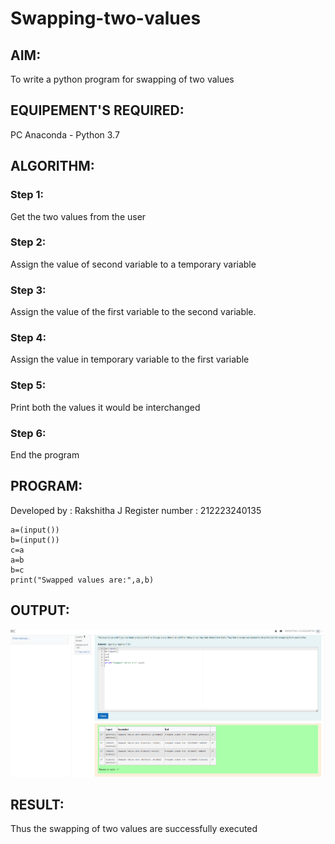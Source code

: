 # Swapping-two-values
## AIM:
To write a python program for swapping of two values
## EQUIPEMENT'S REQUIRED: 
PC
Anaconda - Python 3.7
## ALGORITHM: 
### Step 1:
Get the two values from the user
### Step 2: 
Assign the value of second variable to a temporary variable 
### Step 3: 
Assign the value of the first variable to the second variable.
### Step 4:  
Assign the value in temporary variable to the first variable
### Step 5: 
Print both the values it would be interchanged
### Step 6: 
End the program
## PROGRAM:
Developed by : Rakshitha J
Register number : 212223240135

```
a=(input())
b=(input())
c=a
a=b
b=c
print("Swapped values are:",a,b)
```

## OUTPUT:

![OUTPUT](<Screenshot 2024-03-09 091622.png>)


## RESULT:
Thus the swapping of two values are successfully executed



